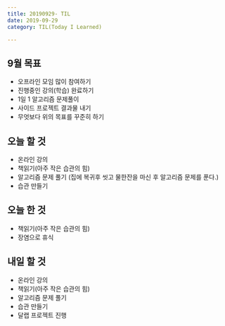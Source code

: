 ```yaml
---
title: 20190929- TIL
date: 2019-09-29
category: TIL(Today I Learned)

---
```


## 9월 목표

- 오프라인 모임 많이 참여하기
- 진행중인 강의(학습) 완료하기
- 1일 1 알고리즘 문제풀이
- 사이드 프로젝트 결과물 내기
- 무엇보다 위의 목표를 꾸준히 하기

## 오늘 할 것

- 온라인 강의
- 책읽기(아주 작은 습관의 힘)
- 알고리즘 문제 풀기 (집에 복귀후 씻고 물한잔을 마신 후 알고리즘 문제를 푼다.)
- 습관 만들기


## 오늘 한 것

- 책읽기(아주 작은 습관의 힘)
- 장염으로 휴식
  
## 내일 할 것
  
- 온라인 강의
- 책읽기(아주 작은 습관의 힘)
- 알고리즘 문제 풀기
- 습관 만들기
- 달랩 프로젝트 진행


